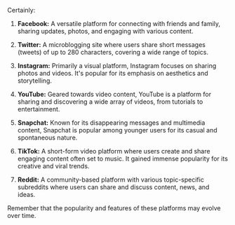 Certainly:

1. **Facebook:** A versatile platform for connecting with friends and family, sharing updates, photos, and engaging with various content.

2. **Twitter:** A microblogging site where users share short messages (tweets) of up to 280 characters, covering a wide range of topics.

3. **Instagram:** Primarily a visual platform, Instagram focuses on sharing photos and videos. It's popular for its emphasis on aesthetics and storytelling.

4. **YouTube:** Geared towards video content, YouTube is a platform for sharing and discovering a wide array of videos, from tutorials to entertainment.

5. **Snapchat:** Known for its disappearing messages and multimedia content, Snapchat is popular among younger users for its casual and spontaneous nature.

6. **TikTok:** A short-form video platform where users create and share engaging content often set to music. It gained immense popularity for its creative and viral trends.

7. **Reddit:** A community-based platform with various topic-specific subreddits where users can share and discuss content, news, and ideas.

Remember that the popularity and features of these platforms may evolve over time.
